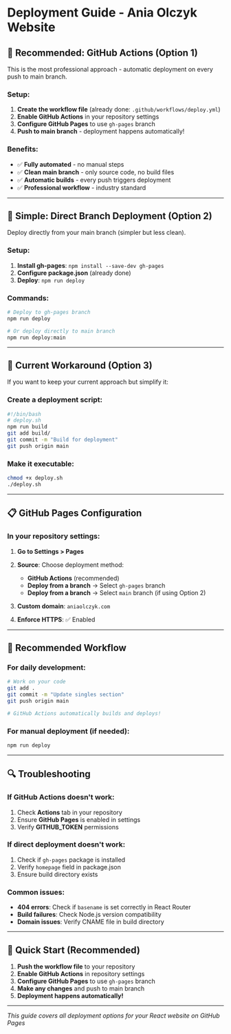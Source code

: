 # Deployment Guide - Ania Olczyk Website

## 🚀 **Recommended: GitHub Actions (Option 1)**

This is the most professional approach - automatic deployment on every push to main branch.

### Setup:
1. **Create the workflow file** (already done: `.github/workflows/deploy.yml`)
2. **Enable GitHub Actions** in your repository settings
3. **Configure GitHub Pages** to use `gh-pages` branch
4. **Push to main branch** - deployment happens automatically!

### Benefits:
- ✅ **Fully automated** - no manual steps
- ✅ **Clean main branch** - only source code, no build files
- ✅ **Automatic builds** - every push triggers deployment
- ✅ **Professional workflow** - industry standard

---

## 🎯 **Simple: Direct Branch Deployment (Option 2)**

Deploy directly from your main branch (simpler but less clean).

### Setup:
1. **Install gh-pages**: `npm install --save-dev gh-pages`
2. **Configure package.json** (already done)
3. **Deploy**: `npm run deploy`

### Commands:
```bash
# Deploy to gh-pages branch
npm run deploy

# Or deploy directly to main branch
npm run deploy:main
```

---

## 🔧 **Current Workaround (Option 3)**

If you want to keep your current approach but simplify it:

### Create a deployment script:
```bash
#!/bin/bash
# deploy.sh
npm run build
git add build/
git commit -m "Build for deployment"
git push origin main
```

### Make it executable:
```bash
chmod +x deploy.sh
./deploy.sh
```

---

## 📋 **GitHub Pages Configuration**

### In your repository settings:

1. **Go to Settings > Pages**
2. **Source**: Choose deployment method:
   - **GitHub Actions** (recommended)
   - **Deploy from a branch** → Select `gh-pages` branch
   - **Deploy from a branch** → Select `main` branch (if using Option 2)

3. **Custom domain**: `aniaolczyk.com`
4. **Enforce HTTPS**: ✅ Enabled

---

## 🎯 **Recommended Workflow**

### For daily development:
```bash
# Work on your code
git add .
git commit -m "Update singles section"
git push origin main

# GitHub Actions automatically builds and deploys!
```

### For manual deployment (if needed):
```bash
npm run deploy
```

---

## 🔍 **Troubleshooting**

### If GitHub Actions doesn't work:
1. Check **Actions** tab in your repository
2. Ensure **GitHub Pages** is enabled in settings
3. Verify **GITHUB_TOKEN** permissions

### If direct deployment doesn't work:
1. Check if `gh-pages` package is installed
2. Verify `homepage` field in package.json
3. Ensure build directory exists

### Common issues:
- **404 errors**: Check if `basename` is set correctly in React Router
- **Build failures**: Check Node.js version compatibility
- **Domain issues**: Verify CNAME file in build directory

---

## 🚀 **Quick Start (Recommended)**

1. **Push the workflow file** to your repository
2. **Enable GitHub Actions** in repository settings
3. **Configure GitHub Pages** to use `gh-pages` branch
4. **Make any changes** and push to main branch
5. **Deployment happens automatically!**

---

*This guide covers all deployment options for your React website on GitHub Pages*
